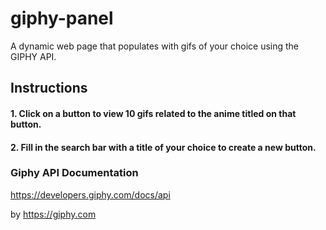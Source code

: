 # giphy-panel
A dynamic web page that populates with gifs of your choice using the GIPHY API.

## Instructions
#### 1. Click on a button to view 10 gifs related to the anime titled on that button.
#### 2. Fill in the search bar with a title of your choice to create a new button.


### Giphy API Documentation
https://developers.giphy.com/docs/api

by https://giphy.com
